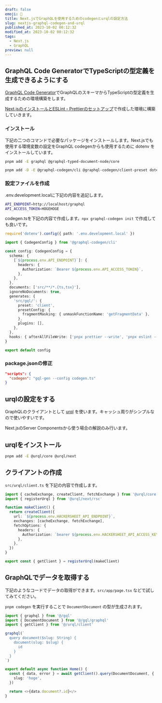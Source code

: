 ```yaml
---
draft: false
emoji: 🐇
title: Next.jsでGraphQLを使用するためのcodegenとurqlの設定方法
slug: nextjs-graphql-codegen-and-urql
published_at: 2023-10-02 00:12:32
modified_at: 2023-10-02 00:12:32
tags:
  - Next.js
  - GraphQL
preview: null
---
```


## GraphQL Code GeneratorでTypeScriptの型定義を生成できるようにする

[GraphQL Code Generator](https://the-guild.dev/graphql/codegen)でGraphQLのスキーマからTypeScriptの型定義を生成するための環境構築をします。

[Next.jsのインストールとESLint・Prettierのセットアップ](2023-10-01-Next.jsのインストールとESLint・Prettierのセットアップ.md)で作成した環境に構築していきます。

### インストール

下記の二つのコマンドで必要なパッケージをインストールします。Next.jsでも使用する環境変数の設定をGraphQL codegenからも使用するために dotenv をインストールしています。

```sh
pnpm add -E graphql @graphql-typed-document-node/core
```

```sh
pnpm add -D -E @graphql-codegen/cli @graphql-codegen/client-preset dotenv
```

### 設定ファイルを作成

.env.development.localに下記の内容を追記します。

```sh
API_ENDPOINT=http://localhost/graphql
API_ACCESS_TOKEN=HOGEHOGE
```

codegen.tsを下記の内容で作成します。`npx graphql-codegen init` で作成しても良いです。

```typescript
require('dotenv').config({ path: '.env.development.local' })

import { CodegenConfig } from '@graphql-codegen/cli'

const config: CodegenConfig = {
  schema: {
    [`${process.env.API_ENDPOINT}`]: {
      headers: {
        Authorization: `Bearer ${process.env.API_ACCESS_TOKEN}`,
      },
    },
  },
  documents: ['src/**/*.{ts,tsx}'],
  ignoreNoDocuments: true,
  generates: {
    'src/gql/': {
      preset: 'client',
      presetConfig: {
        fragmentMasking: { unmaskFunctionName: 'getFragmentData' },
      },
      plugins: [],
    },
  },
  hooks: { afterAllFileWrite: ['pnpx prettier --write', 'pnpx eslint --fix'] },
}

export default config
```

### package.jsonの修正

```json
"scripts": {
  "codegen": "gql-gen --config codegen.ts"
}
```

## urqlの設定をする

GraphQLのクライアントとして [urql](https://formidable.com/open-source/urql/) を使います。キャッシュ周りがシンプルなので使いやすいです。

Next.jsのServer Componentsから使う場合の解説のみ行います。

## urqlをインストール

```sh
pnpm add -E @urql/core @urql/next
```

## クライアントの作成

`src/urql/client.ts` を下記の内容で作成します。

```typescript
import { cacheExchange, createClient, fetchExchange } from '@urql/core'
import { registerUrql } from '@urql/next/rsc'

function makeClient() {
  return createClient({
    url: `${process.env.HACKERSHEET_API_ENDPOINT}`,
    exchanges: [cacheExchange, fetchExchange],
    fetchOptions: {
      headers: {
        Authorization: `bearer ${process.env.HACKERSHEET_API_ACCESS_KEY}`,
      },
    },
  })
}

export const { getClient } = registerUrql(makeClient)
```

## GraphQLでデータを取得する

下記のようなコードでデータの取得ができます。`src/app/page.tsx` などで試してみてください。

`pnpm codegen` を実行することで `DocumentDocument` の型が生成されます。

```typescript
import { graphql } from '@/gql'
import { DocumentDocument } from '@/gql/graphql'
import { getClient } from '@/urql/client'

graphql(`
  query document($slug: String) {
    document(slug: $slug) {
      id
    }
  }
`)

export default async function Home() {
  const { data, error } = await getClient().query(DocumentDocument, {
    slug: 'hoge',
  })

  return <>{data.document?.id}</>
}
```
